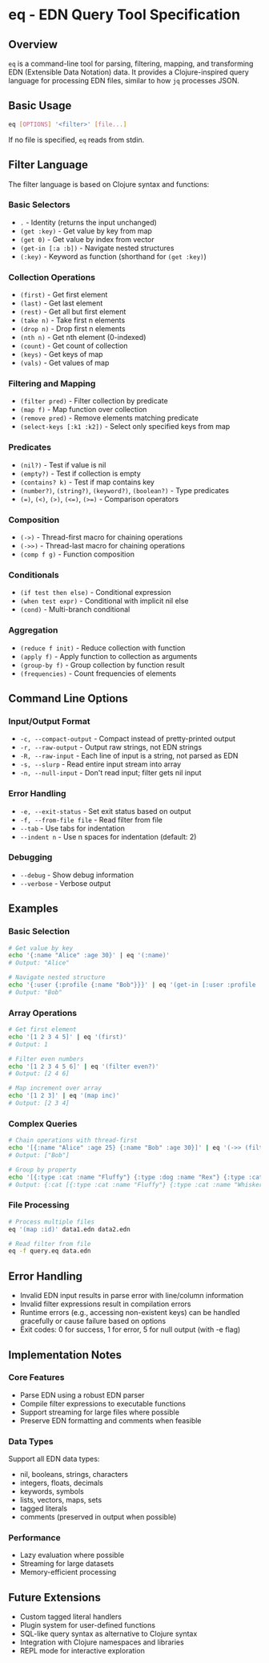 # eq - EDN Query Tool Specification

## Overview

`eq` is a command-line tool for parsing, filtering, mapping, and transforming EDN (Extensible Data Notation) data. It provides a Clojure-inspired query language for processing EDN files, similar to how `jq` processes JSON.

## Basic Usage

```bash
eq [OPTIONS] '<filter>' [file...]
```

If no file is specified, `eq` reads from stdin.

## Filter Language

The filter language is based on Clojure syntax and functions:

### Basic Selectors

- `.` - Identity (returns the input unchanged)
- `(get :key)` - Get value by key from map
- `(get 0)` - Get value by index from vector
- `(get-in [:a :b])` - Navigate nested structures
- `(:key)` - Keyword as function (shorthand for `(get :key)`)

### Collection Operations

- `(first)` - Get first element
- `(last)` - Get last element  
- `(rest)` - Get all but first element
- `(take n)` - Take first n elements
- `(drop n)` - Drop first n elements
- `(nth n)` - Get nth element (0-indexed)
- `(count)` - Get count of collection
- `(keys)` - Get keys of map
- `(vals)` - Get values of map

### Filtering and Mapping

- `(filter pred)` - Filter collection by predicate
- `(map f)` - Map function over collection
- `(remove pred)` - Remove elements matching predicate
- `(select-keys [:k1 :k2])` - Select only specified keys from map

### Predicates

- `(nil?)` - Test if value is nil
- `(empty?)` - Test if collection is empty
- `(contains? k)` - Test if map contains key
- `(number?)`, `(string?)`, `(keyword?)`, `(boolean?)` - Type predicates
- `(=)`, `(<)`, `(>)`, `(<=)`, `(>=)` - Comparison operators

### Composition

- `(->)` - Thread-first macro for chaining operations
- `(->>)` - Thread-last macro for chaining operations
- `(comp f g)` - Function composition

### Conditionals

- `(if test then else)` - Conditional expression
- `(when test expr)` - Conditional with implicit nil else
- `(cond)` - Multi-branch conditional

### Aggregation

- `(reduce f init)` - Reduce collection with function
- `(apply f)` - Apply function to collection as arguments
- `(group-by f)` - Group collection by function result
- `(frequencies)` - Count frequencies of elements

## Command Line Options

### Input/Output Format
- `-c, --compact-output` - Compact instead of pretty-printed output
- `-r, --raw-output` - Output raw strings, not EDN strings
- `-R, --raw-input` - Each line of input is a string, not parsed as EDN
- `-s, --slurp` - Read entire input stream into array
- `-n, --null-input` - Don't read input; filter gets nil input

### Error Handling
- `-e, --exit-status` - Set exit status based on output
- `-f, --from-file file` - Read filter from file
- `--tab` - Use tabs for indentation
- `--indent n` - Use n spaces for indentation (default: 2)

### Debugging
- `--debug` - Show debug information
- `--verbose` - Verbose output

## Examples

### Basic Selection
```bash
# Get value by key
echo '{:name "Alice" :age 30}' | eq '(:name)'
# Output: "Alice"

# Navigate nested structure
echo '{:user {:profile {:name "Bob"}}}' | eq '(get-in [:user :profile :name])'
# Output: "Bob"
```

### Array Operations
```bash
# Get first element
echo '[1 2 3 4 5]' | eq '(first)'
# Output: 1

# Filter even numbers
echo '[1 2 3 4 5 6]' | eq '(filter even?)'
# Output: [2 4 6]

# Map increment over array
echo '[1 2 3]' | eq '(map inc)'
# Output: [2 3 4]
```

### Complex Queries
```bash
# Chain operations with thread-first
echo '[{:name "Alice" :age 25} {:name "Bob" :age 30}]' | eq '(->> (filter #(> (:age %) 26)) (map :name))'
# Output: ["Bob"]

# Group by property
echo '[{:type :cat :name "Fluffy"} {:type :dog :name "Rex"} {:type :cat :name "Whiskers"}]' | eq '(group-by :type)'
# Output: {:cat [{:type :cat :name "Fluffy"} {:type :cat :name "Whiskers"}] :dog [{:type :dog :name "Rex"}]}
```

### File Processing
```bash
# Process multiple files
eq '(map :id)' data1.edn data2.edn

# Read filter from file
eq -f query.eq data.edn
```

## Error Handling

- Invalid EDN input results in parse error with line/column information
- Invalid filter expressions result in compilation errors
- Runtime errors (e.g., accessing non-existent keys) can be handled gracefully or cause failure based on options
- Exit codes: 0 for success, 1 for error, 5 for null output (with -e flag)

## Implementation Notes

### Core Features
- Parse EDN using a robust EDN parser
- Compile filter expressions to executable functions
- Support streaming for large files where possible
- Preserve EDN formatting and comments when feasible

### Data Types
Support all EDN data types:
- nil, booleans, strings, characters
- integers, floats, decimals
- keywords, symbols
- lists, vectors, maps, sets
- tagged literals
- comments (preserved in output when possible)

### Performance
- Lazy evaluation where possible
- Streaming for large datasets
- Memory-efficient processing

## Future Extensions

- Custom tagged literal handlers
- Plugin system for user-defined functions
- SQL-like query syntax as alternative to Clojure syntax
- Integration with Clojure namespaces and libraries
- REPL mode for interactive exploration